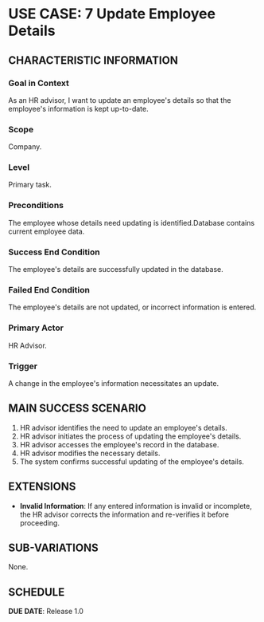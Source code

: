 # USE CASE: 7 Update Employee Details

## CHARACTERISTIC INFORMATION

### Goal in Context

As an HR advisor, I want to update an employee's details so that the employee's information is kept up-to-date.

### Scope

Company.

### Level

Primary task.

### Preconditions

The employee whose details need updating is identified.Database contains current employee data.

### Success End Condition

The employee's details are successfully updated in the database.

### Failed End Condition

The employee's details are not updated, or incorrect information is entered.

### Primary Actor

HR Advisor.

### Trigger

A change in the employee's information necessitates an update.

## MAIN SUCCESS SCENARIO

1. HR advisor identifies the need to update an employee's details.
2. HR advisor initiates the process of updating the employee's details.
3. HR advisor accesses the employee's record in the database.
4. HR advisor modifies the necessary details.
5. The system confirms successful updating of the employee's details.

## EXTENSIONS

- **Invalid Information**: If any entered information is invalid or incomplete, the HR advisor corrects the information and re-verifies it before proceeding.

## SUB-VARIATIONS

None.

## SCHEDULE

**DUE DATE**: Release 1.0


